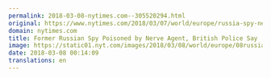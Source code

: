 ```yaml
---
permalink: 2018-03-08-nytimes.com--305520294.html
original: https://www.nytimes.com/2018/03/07/world/europe/russia-spy-nerve-agent.html?partner=rss&amp;emc=rss
domain: nytimes.com
title: Former Russian Spy Poisoned by Nerve Agent, British Police Say
image: https://static01.nyt.com/images/2018/03/08/world/europe/08russiaspy1/08russiaspy1-mediumThreeByTwo440.jpg
date: 2018-03-08 00:14:09
translations: en
---
```


